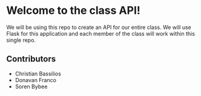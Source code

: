 # Welcome to the class API!

We will be using this repo to create an API for our entire class. We will use Flask for this application and each member of the class will work within this single repo.

## Contributors

* Christian Bassilios
* Donavan Franco
* Soren Bybee